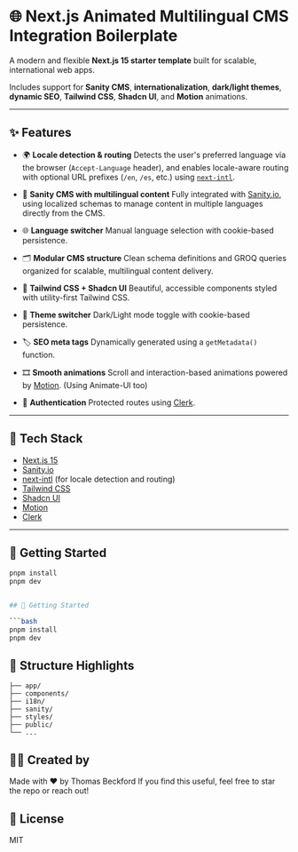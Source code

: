 # 🌐 Next.js Animated Multilingual CMS Integration Boilerplate

A modern and flexible **Next.js 15 starter template** built for scalable, international web apps.

Includes support for **Sanity CMS**, **internationalization**, **dark/light themes**, **dynamic SEO**, **Tailwind CSS**, **Shadcn UI**, and **Motion** animations.

---

## ✨ Features

- 🌍 **Locale detection & routing**
  Detects the user's preferred language via the browser (`Accept-Language` header),
  and enables locale-aware routing with optional URL prefixes (`/en`, `/es`, etc.) using [`next-intl`](https://github.com/amannn/next-intl).

- 🧾 **Sanity CMS with multilingual content**
  Fully integrated with [Sanity.io](https://www.sanity.io/), using localized schemas to manage content in multiple languages directly from the CMS.

- 🌐 **Language switcher**
  Manual language selection with cookie-based persistence.

- 🗂 **Modular CMS structure**
  Clean schema definitions and GROQ queries organized for scalable, multilingual content delivery.

- 🎨 **Tailwind CSS + Shadcn UI**
  Beautiful, accessible components styled with utility-first Tailwind CSS.

- 🌙 **Theme switcher**
  Dark/Light mode toggle with cookie-based persistence.

- 🏷️ **SEO meta tags**
  Dynamically generated using a `getMetadata()` function.

- 🎞️ **Smooth animations**
  Scroll and interaction-based animations powered by [Motion](https://motion.dev/).
  (Using Animate-UI too)

- 📝 **Authentication**
  Protected routes using [Clerk](https://clerk.com/).

---

## 🚀 Tech Stack

- [Next.js 15](https://nextjs.org/)
- [Sanity.io](https://www.sanity.io/)
- [next-intl](https://github.com/amannn/next-intl) (for locale detection and routing)
- [Tailwind CSS](https://tailwindcss.com/)
- [Shadcn UI](https://ui.shadcn.com/)
- [Motion](https://motion.dev/)
- [Clerk](https://clerk.com/)

---

## 🧪 Getting Started

````bash
pnpm install
pnpm dev


## 🧪 Getting Started

```bash
pnpm install
pnpm dev
````

## 📁 Structure Highlights

```
├── app/
├── components/
├── i18n/
├── sanity/
├── styles/
├── public/
└── ...
```

## 👨‍💻 Created by

Made with ❤️ by Thomas Beckford
If you find this useful, feel free to star the repo or reach out!

## 📝 License

MIT
